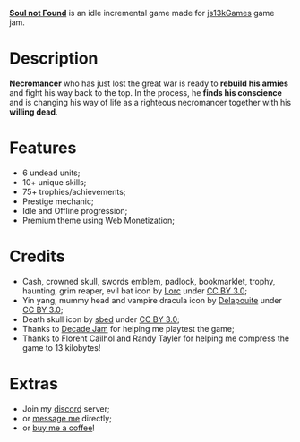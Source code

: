 **[Soul not Found](https://martintale.com/soul-not-found-compressed/?ref=soul-not-found-github)** is an idle incremental game made for [js13kGames](https://js13kgames.com/entries/2020?ref=soul-not-found) game jam.

# Description

**Necromancer** who has just lost the great war is ready to **rebuild his armies** and fight his way back to the top. In the process, he **finds his conscience** and is changing his way of life as a righteous necromancer together with his **willing dead**.

# Features

- 6 undead units;
- 10+ unique skills;
- 75+ trophies/achievements;
- Prestige mechanic;
- Idle and Offline progression;
- Premium theme using Web Monetization;

# Credits

- Cash, crowned skull, swords emblem, padlock, bookmarklet, trophy, haunting, grim reaper, evil bat icon by [Lorc](http://lorcblog.blogspot.com) under [CC BY 3.0](http://creativecommons.org/licenses/by/3.0/);
- Yin yang, mummy head and vampire dracula icon by [Delapouite](http://delapouite.com) under [CC BY 3.0](http://creativecommons.org/licenses/by/3.0/);
- Death skull icon by [sbed](https://opengameart.org/content/95-game-icons) under [CC BY 3.0](http://creativecommons.org/licenses/by/3.0/);
- Thanks to [Decade Jam](https://discord.gg/Fq8wFgh) for helping me playtest the game;
- Thanks to Florent Cailhol and Randy Tayler for helping me compress the game to 13 kilobytes!

# Extras

- Join my [discord](https://discord.gg/HBqCfc9) server;
- or [message me](https://martintale.com/about-me?ref=soul-not-found-github#message-me) directly;
- or [buy me a coffee](https://ko-fi.com/martintale?ref=soul-not-found)!